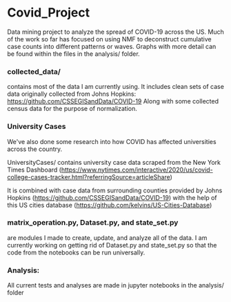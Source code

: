 # Covid_Project
Data mining project to analyze the spread of COVID-19 across the US. Much of the work so far has focused on using NMF to deconstruct cumulative case counts into different patterns or waves. Graphs with more detail can be found within the files in the analysis/ folder.

### collected_data/ 
contains most of the data I am currently using. It includes clean sets of case data originally collected from Johns Hopkins: https://github.com/CSSEGISandData/COVID-19
Along with some collected census data for the purpose of normalization. 

### University Cases
We've also done some research into how COVID has affected universities across the country. 

UniversityCases/ contains university case data scraped from the New York Times Dashboard (https://www.nytimes.com/interactive/2020/us/covid-college-cases-tracker.html?referringSource=articleShare) 

It is combined with case data from surrounding counties provided by Johns Hopkins (https://github.com/CSSEGISandData/COVID-19) with the help of this US cities database (https://github.com/kelvins/US-Cities-Database)


### matrix_operation.py, Dataset.py, and state_set.py 
are modules I made to create, update, and analyze all of the data. I am currently working on getting rid of Dataset.py and state_set.py so that the code from the notebooks can be run universally. 

### Analysis:

All current tests and analyses are made in jupyter notebooks in the analysis/ folder


